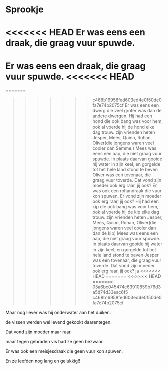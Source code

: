 # Sprookje
<<<<<<< HEAD
Er was eens een draak, die graag vuur spuwde.
=======

Er was eens een draak, die graag vuur spuwde.
<<<<<<< HEAD
=======
=======
>>>>>>> c468b16958fed603ed4e0f50de0fa7e74b2075cf
Er was eens een dwerg die veel groter was 
dan de andere dwergen.
Hij had een hond die ook bang was voor hem,
ook al voerde hij de hond elke dag trouw.
zijn vrienden heten Jesper, Mees, Quinn, Rohan, Oliver(die jongens waren veel cooler dan Semme.) 
Mees was eens een aap, die niet graag vuur spuwde.
In plaats daarvan gooide hij water in zijn keel, en gorgelde tot het hele land stond te beven
Oliver was een tovenaar, die graag vuur toverde.
Dat vond zijn moeder ook erg raar, jij ook?
Er was ook een rohandraak die vuur kon spuwen.
Er vond zijn moeder ook erg raar, jij ook?
Hij had een kip die ook bang was voor hem,
ook al voerde hij de kip elke dag trouw.
zijn vrienden heten Jesper, Mees, Quinn, Rohan, Oliver(die jongens waren veel cooler dan dan de kip) 
Mees was eens een aap, die niet graag vuur spuwde.
In plaats daarvan gooide hij water in zijn keel, en gorgelde tot het hele land stond te beven
Jesper was een tovenaar, die graag vuur toverde.
Dat vond zijn moeder ook erg raar, jij ook? ja
<<<<<<< HEAD
=======
<<<<<<< HEAD
=======
>>>>>>> 05a6bc045474c63910859b76d3a5d74d33eac6f5
>>>>>>> c468b16958fed603ed4e0f50de0fa7e74b2075cf

Maar nog liever was hij onderwater aan het duiken.

de vissen werden wel levend gekookt daarentegen.

Dat vond zijn moeder maar raar.

maar tegen gebraden vis had ze geen bezwaar.

Er was ook een meisjesdraak die geen vuur kon spuwen.

En ze leefden nog lang en gelukkig!!
